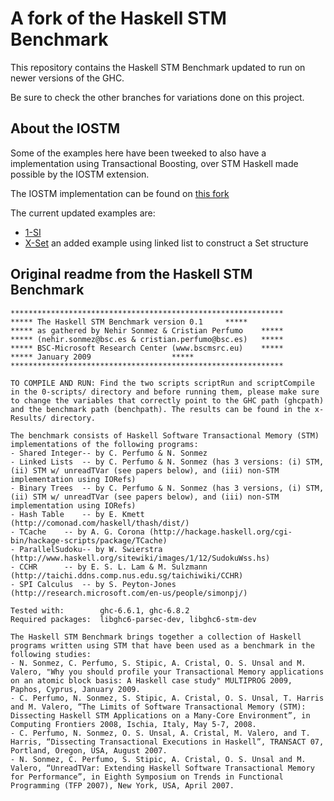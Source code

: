 # A fork of the Haskell STM Benchmark

This repository contains the Haskell STM Benchmark updated to run on newer versions of the GHC.

Be sure to check the other branches for variations done on this project.

## About the IOSTM

Some of the examples here have been tweeked to also have a implementation using Transactional Boosting,
over STM Haskell made possible by the IOSTM extension.

The IOSTM implementation can be found on [this fork](https://github.com/Jonathas-Conceicao/ghc/tree/handlers-implementation-8.6)

The current updated examples are:

- [1-SI](1-SI)
- [X-Set](X-Set) an added example using linked list to construct a Set structure

## Original readme from the Haskell STM Benchmark

```
*************************************************************
***** The Haskell STM Benchmark version 0.1		*****
***** as gathered by Nehir Sonmez & Cristian Perfumo 	*****
***** (nehir.sonmez@bsc.es & cristian.perfumo@bsc.es)	*****
***** BSC-Microsoft Research Center (www.bscmsrc.eu)	*****	
***** January 2009					*****
*************************************************************

TO COMPILE AND RUN: Find the two scripts scriptRun and scriptCompile in the 0-scripts/ directory and before running them, please make sure to change the variables that correctly point to the GHC path (ghcpath) and the benchmark path (benchpath). The results can be found in the x-Results/ directory.

The benchmark consists of Haskell Software Transactional Memory (STM) implementations of the following programs:
- Shared Integer-- by C. Perfumo & N. Sonmez
- Linked Lists	-- by C. Perfumo & N. Sonmez (has 3 versions: (i) STM, (ii) STM w/ unreadTVar (see papers below), and (iii) non-STM implementation using IORefs)
- Binary Trees	-- by C. Perfumo & N. Sonmez (has 3 versions, (i) STM, (ii) STM w/ unreadTVar (see papers below), and (iii) non-STM implementation using IORefs)
- Hash Table 	-- by E. Kmett (http://comonad.com/haskell/thash/dist/)
- TCache	-- by A. G. Corona (http://hackage.haskell.org/cgi-bin/hackage-scripts/package/TCache)
- ParallelSudoku-- by W. Swierstra (http://www.haskell.org/sitewiki/images/1/12/SudokuWss.hs)
- CCHR		-- by E. S. L. Lam & M. Sulzmann (http://taichi.ddns.comp.nus.edu.sg/taichiwiki/CCHR)
- SPI Calculus	-- by S. Peyton-Jones (http://research.microsoft.com/en-us/people/simonpj/)

Tested with: 		ghc-6.6.1, ghc-6.8.2
Required packages: 	libghc6-parsec-dev, libghc6-stm-dev

The Haskell STM Benchmark brings together a collection of Haskell programs written using STM that have been used as a benchmark in the following studies:
- N. Sonmez, C. Perfumo, S. Stipic, A. Cristal, O. S. Unsal and M. Valero, "Why you should profile your Transactional Memory applications on an atomic block basis: A Haskell case study" MULTIPROG 2009, Paphos, Cyprus, January 2009.
- C. Perfumo, N. Sonmez, S. Stipic, A. Cristal, O. S. Unsal, T. Harris and M. Valero, “The Limits of Software Transactional Memory (STM): Dissecting Haskell STM Applications on a Many-Core Environment”, in Computing Frontiers 2008, Ischia, Italy, May 5-7, 2008.
- C. Perfumo, N. Sonmez, O. S. Unsal, A. Cristal, M. Valero, and T. Harris, “Dissecting Transactional Executions in Haskell”, TRANSACT 07, Portland, Oregon, USA, August 2007.
- N. Sonmez, C. Perfumo, S. Stipic, A. Cristal, O. S. Unsal and M. Valero, “UnreadTVar: Extending Haskell Software Transactional Memory for Performance”, in Eighth Symposium on Trends in Functional Programming (TFP 2007), New York, USA, April 2007.
```
